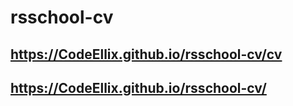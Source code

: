 # rsschool-cv
## https://CodeEllix.github.io/rsschool-cv/cv
## https://CodeEllix.github.io/rsschool-cv/

